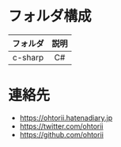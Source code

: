 # 

# フォルダ構成

|フォルダ|説明|
|:--:|:--:|
|c-sharp|C#|



# 連絡先
- <https://ohtorii.hatenadiary.jp>
- <https://twitter.com/ohtorii>
- <https://github.com/ohtorii>



